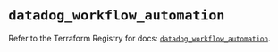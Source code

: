 # `datadog_workflow_automation`

Refer to the Terraform Registry for docs: [`datadog_workflow_automation`](https://registry.terraform.io/providers/datadog/datadog/3.76.0/docs/resources/workflow_automation).
